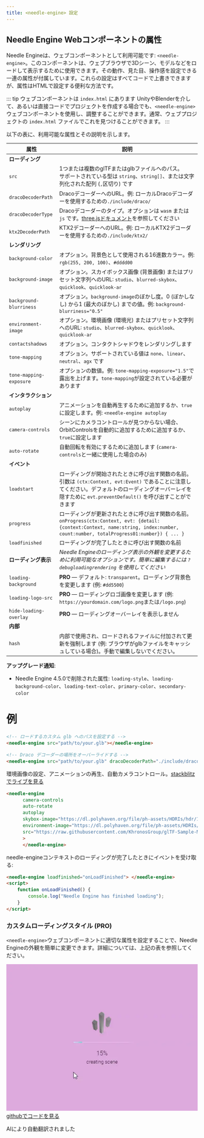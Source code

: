 ```yaml
---
title: <needle-engine> 設定
---
```


## Needle Engine Webコンポーネントの属性

Needle Engineは、ウェブコンポーネントとして利用可能です: `<needle-engine>`。このコンポーネントは、ウェブブラウザで3Dシーン、モデルなどをロードして表示するために使用できます。その動作、見た目、操作感を設定できる一連の属性が付属しています。これらの設定はすべてコードで上書きできますが、属性はHTMLで設定する便利な方法です。

::: tip ウェブコンポーネントは `index.html` にあります
UnityやBlenderを介して、あるいは直接コードでプロジェクトを作成する場合でも、`<needle-engine>` ウェブコンポーネントを使用し、調整することができます。通常、ウェブプロジェクトの `index.html` ファイルでこれを見つけることができます。
:::

以下の表に、利用可能な属性とその説明を示します。

| 属性 | 説明 |
| --- | --- |
| **ローディング** | |
| `src` | 1つまたは複数のglTFまたはglbファイルへのパス。<br/>サポートされている型は `string`、`string[]`、または文字列化された配列 (`,`区切り) です |
| `dracoDecoderPath` | DracoデコーダーへのURL。例: ローカルDracoデコーダーを使用するための`./include/draco/` |
| `dracoDecoderType` | Dracoデコーダーのタイプ。オプションは `wasm` または `js` です。[three.jsドキュメント](https://threejs.org/docs/#examples/en/loaders/DRACOLoader.setDecoderConfig)を参照してください |
| `ktx2DecoderPath` | KTX2デコーダーへのURL。例: ローカルKTX2デコーダーを使用するための`./include/ktx2/` |
| **レンダリング** | |
| `background-color` | オプション。背景色として使用される16進数カラー。例: `rgb(255, 200, 100)`、`#dddd00` |
| `background-image` | オプション。スカイボックス画像 (背景画像) またはプリセット文字列へのURL: `studio`、`blurred-skybox`、`quicklook`、`quicklook-ar` |
| `background-blurriness` | オプション。`background-image`のぼかし度。0 (ぼかしなし) から1 (最大のぼかし) までの値。例: `background-blurriness="0.5"` |
| `environment-image` | オプション。環境画像 (環境光) またはプリセット文字列へのURL: `studio`、`blurred-skybox`、`quicklook`、`quicklook-ar` |
| `contactshadows` | オプション。コンタクトシャドウをレンダリングします |
| `tone-mapping` | オプション。サポートされている値は `none`、`linear`、`neutral`、`agx` です |
| `tone-mapping-exposure` | オプションの数値。例: `tone-mapping-exposure="1.5"`で露出を上げます。`tone-mapping`が設定されている必要があります |
| **インタラクション** | |
| `autoplay` | アニメーションを自動再生するために追加するか、`true`に設定します。例: `<needle-engine autoplay` |
| `camera-controls` | シーンにカメラコントロールが見つからない場合、OrbitControlsを自動的に追加するために追加するか、`true`に設定します |
| `auto-rotate` | 自動回転を有効にするために追加します (`camera-controls`と一緒に使用した場合のみ) |
| **イベント** | |
| `loadstart` | ローディングが開始されたときに呼び出す関数の名前。引数は `(ctx:Context, evt:Event)` であることに注意してください。デフォルトのローディングオーバーレイを隠すために `evt.preventDefault()` を呼び出すことができます |
| `progress` | ローディングが更新されたときに呼び出す関数の名前。`onProgress(ctx:Context, evt: {detail: {context:Context, name:string, index:number, count:number, totalProgress01:number}) { ... }` |
| `loadfinished` | ローディングが完了したときに呼び出す関数の名前 |
| **ローディング表示** | *Needle Engineのローディング表示の外観を変更するために利用可能なオプションです。簡単に編集するには `?debugloadingrendering` を使用してください* |
| `loading-background` | **PRO** — デフォルト: `transparent`。ローディング背景色を変更します (例: `#dd5500`) |
| `loading-logo-src` | **PRO** — ローディングロゴ画像を変更します (例: `https://yourdomain.com/logo.png`または`/logo.png`) |
| `hide-loading-overlay` | **PRO** — ローディングオーバーレイを表示しません |
| **内部** | |
| `hash` | 内部で使用され、ロードされるファイルに付加されて更新を強制します (例: ブラウザがglbファイルをキャッシュしている場合)。手動で編集しないでください。 |

**アップグレード通知**:
- Needle Engine 4.5.0で削除された属性: `loading-style`、`loading-background-color`、`loading-text-color`、`primary-color`、`secondary-color`

# 例

```html
<!-- ロードするカスタム glb へのパスを設定する -->
<needle-engine src="path/to/your.glb"></needle-engine>
```

```html
<!-- Draco デコーダーの場所をオーバーライドする -->
<needle-engine src="path/to/your.glb" dracoDecoderPath="./include/draco/"></needle-engine>
```

環境画像の設定、アニメーションの再生、自動カメラコントロール。[stackblitzでライブを見る](https://stackblitz.com/edit/needle-engine-cycle-src?file=index.html)
```html
<needle-engine
      camera-controls
      auto-rotate
      autoplay
      skybox-image="https://dl.polyhaven.org/file/ph-assets/HDRIs/hdr/1k/industrial_sunset_puresky_1k.hdr"
      environment-image="https://dl.polyhaven.org/file/ph-assets/HDRIs/hdr/1k/industrial_sunset_puresky_1k.hdr"
      src="https://raw.githubusercontent.com/KhronosGroup/glTF-Sample-Models/master/2.0/DamagedHelmet/glTF-Embedded/DamagedHelmet.gltf"
      >
      </needle-engine>
```

needle-engineコンテキストのローディングが完了したときにイベントを受け取る:
```html
<needle-engine loadfinished="onLoadFinished"> </needle-engine>
<script>
    function onLoadFinished() {
        console.log("Needle Engine has finished loading");
    }
</script>
```

### カスタムローディングスタイル (PRO)

`<needle-engine>`ウェブコンポーネントに適切な属性を設定することで、Needle Engineの外観を簡単に変更できます。詳細については、上記の表を参照してください。

![custom loading](/imgs/custom-loading-style.webp)
[githubでコードを見る](https://github.com/needle-engine/vite-template/blob/loading-style/custom/index.html)

AIにより自動翻訳されました